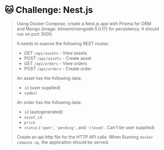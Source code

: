 # 🐱 Challenge: Nest.js

> Using Docker Compose, create a Nest.js app with Prisma for ORM and Mongo (image: bitnami/mongodb:5.0.17) for persistency. It should run on port 3000.
>
> It needs to expose the following REST routes:
>
> - GET `/api/assets` - View assets
> - POST `/api/assets` - Create asset
> - GET `/api/orders` - View orders
> - POST `/api/orders` - Create order
>
> An asset has the following data:
>
> - `id` (user supplied)
> - `symbol`
>
> An order has the following data:
>
> - `id` (autogenerated)
> - `asset_id`
> - `price`
> - `status` (`'open'`, `'pending'`, and `'closed'`. Can't be user supplied)
>
> Create an api.http file for the HTTP API calls. When Running `docker compose up`, the application should be served.
